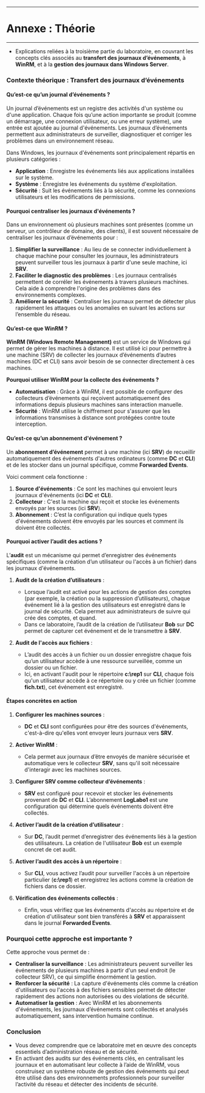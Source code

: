 
-----
# Annexe : Théorie
-----



- Explications reliées à la troisième partie du laboratoire, en couvrant les concepts clés associés au **transfert des journaux d’événements**, à **WinRM**, et à la **gestion des journaux dans Windows Server**.

### Contexte théorique : Transfert des journaux d’événements

#### Qu’est-ce qu’un journal d’événements ?
Un journal d’événements est un registre des activités d'un système ou d'une application. Chaque fois qu’une action importante se produit (comme un démarrage, une connexion utilisateur, ou une erreur système), une entrée est ajoutée au journal d'événements. Les journaux d’événements permettent aux administrateurs de surveiller, diagnostiquer et corriger les problèmes dans un environnement réseau.

Dans Windows, les journaux d'événements sont principalement répartis en plusieurs catégories :
- **Application** : Enregistre les événements liés aux applications installées sur le système.
- **Système** : Enregistre les événements du système d'exploitation.
- **Sécurité** : Suit les événements liés à la sécurité, comme les connexions utilisateurs et les modifications de permissions.

#### Pourquoi centraliser les journaux d'événements ?
Dans un environnement où plusieurs machines sont présentes (comme un serveur, un contrôleur de domaine, des clients), il est souvent nécessaire de centraliser les journaux d’événements pour :
1. **Simplifier la surveillance** : Au lieu de se connecter individuellement à chaque machine pour consulter les journaux, les administrateurs peuvent surveiller tous les journaux à partir d'une seule machine, ici **SRV**.
2. **Faciliter le diagnostic des problèmes** : Les journaux centralisés permettent de corréler les événements à travers plusieurs machines. Cela aide à comprendre l'origine des problèmes dans des environnements complexes.
3. **Améliorer la sécurité** : Centraliser les journaux permet de détecter plus rapidement les attaques ou les anomalies en suivant les actions sur l’ensemble du réseau.

#### Qu’est-ce que WinRM ?
**WinRM (Windows Remote Management)** est un service de Windows qui permet de gérer les machines à distance. Il est utilisé ici pour permettre à une machine (SRV) de collecter les journaux d’événements d’autres machines (DC et CLI) sans avoir besoin de se connecter directement à ces machines.

**Pourquoi utiliser WinRM pour la collecte des événements ?**
- **Automatisation** : Grâce à WinRM, il est possible de configurer des collecteurs d’événements qui reçoivent automatiquement des informations depuis plusieurs machines sans interaction manuelle.
- **Sécurité** : WinRM utilise le chiffrement pour s'assurer que les informations transmises à distance sont protégées contre toute interception.

#### Qu’est-ce qu’un abonnement d'événement ?
Un **abonnement d’événement** permet à une machine (ici **SRV**) de recueillir automatiquement des événements d'autres ordinateurs (comme **DC** et **CLI**) et de les stocker dans un journal spécifique, comme **Forwarded Events**.

Voici comment cela fonctionne :
1. **Source d'événements** : Ce sont les machines qui envoient leurs journaux d'événements (ici **DC** et **CLI**).
2. **Collecteur** : C'est la machine qui reçoit et stocke les événements envoyés par les sources (ici **SRV**).
3. **Abonnement** : C’est la configuration qui indique quels types d'événements doivent être envoyés par les sources et comment ils doivent être collectés.

#### Pourquoi activer l’audit des actions ?
L’**audit** est un mécanisme qui permet d’enregistrer des événements spécifiques (comme la création d’un utilisateur ou l'accès à un fichier) dans les journaux d'événements.

1. **Audit de la création d’utilisateurs** :
   - Lorsque l’audit est activé pour les actions de gestion des comptes (par exemple, la création ou la suppression d’utilisateurs), chaque événement lié à la gestion des utilisateurs est enregistré dans le journal de sécurité. Cela permet aux administrateurs de suivre qui crée des comptes, et quand.
   - Dans ce laboratoire, l’audit de la création de l’utilisateur **Bob** sur **DC** permet de capturer cet événement et de le transmettre à **SRV**.

2. **Audit de l'accès aux fichiers** :
   - L’audit des accès à un fichier ou un dossier enregistre chaque fois qu’un utilisateur accède à une ressource surveillée, comme un dossier ou un fichier.
   - Ici, en activant l'audit pour le répertoire **c:\rep1** sur **CLI**, chaque fois qu'un utilisateur accède à ce répertoire ou y crée un fichier (comme **fich.txt**), cet événement est enregistré.

#### Étapes concrètes en action

1. **Configurer les machines sources** : 
   - **DC** et **CLI** sont configurées pour être des sources d'événements, c'est-à-dire qu'elles vont envoyer leurs journaux vers **SRV**.
   
2. **Activer WinRM** :
   - Cela permet aux journaux d’être envoyés de manière sécurisée et automatique vers le collecteur **SRV**, sans qu'il soit nécessaire d'interagir avec les machines sources.

3. **Configurer SRV comme collecteur d’événements** :
   - **SRV** est configuré pour recevoir et stocker les événements provenant de **DC** et **CLI**. L’abonnement **LogLabo1** est une configuration qui détermine quels événements doivent être collectés.

4. **Activer l’audit de la création d’utilisateur** :
   - Sur **DC**, l’audit permet d’enregistrer des événements liés à la gestion des utilisateurs. La création de l'utilisateur **Bob** est un exemple concret de cet audit.

5. **Activer l’audit des accès à un répertoire** :
   - Sur **CLI**, vous activez l’audit pour surveiller l'accès à un répertoire particulier (**c:\rep1**) et enregistrez les actions comme la création de fichiers dans ce dossier.

6. **Vérification des événements collectés** :
   - Enfin, vous vérifiez que les événements d'accès au répertoire et de création d'utilisateur sont bien transférés à **SRV** et apparaissent dans le journal **Forwarded Events**.

### Pourquoi cette approche est importante ?
Cette approche vous permet de :
- **Centraliser la surveillance** : Les administrateurs peuvent surveiller les événements de plusieurs machines à partir d'un seul endroit (le collecteur SRV), ce qui simplifie énormément la gestion.
- **Renforcer la sécurité** : La capture d'événements clés comme la création d'utilisateurs ou l'accès à des fichiers sensibles permet de détecter rapidement des actions non autorisées ou des violations de sécurité.
- **Automatiser la gestion** : Avec WinRM et les abonnements d'événements, les journaux d’événements sont collectés et analysés automatiquement, sans intervention humaine continue.

### Conclusion

- Vous devez comprendre que ce laboratoire met en œuvre des concepts essentiels d’administration réseau et de sécurité. 
- En activant des audits sur des événements clés, en centralisant les journaux et en automatisant leur collecte à l’aide de WinRM, vous construisez un système robuste de gestion des événements qui peut être utilisé dans des environnements professionnels pour surveiller l’activité du réseau et détecter des incidents de sécurité.

